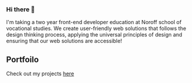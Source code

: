 ### Hi there 👋

I'm taking a two year front-end developer education at Noroff school of vocational studies. We create user-friendly web solutions that follows the design thinking process, applying the universal principles of design and ensuring that our web solutions are accessible!

## Portfoilo

Check out my projects <a href="https://incomparable-basbousa-b89748.netlify.app">here</a>

<!--
**richiebotteri/richiebotteri** is a ✨ _special_ ✨ repository because its `README.md` (this file) appears on your GitHub profile.

Here are some ideas to get you started:

- 🔭 I’m currently working on ...
- 🌱 I’m currently learning ...
- 👯 I’m looking to collaborate on ...
- 🤔 I’m looking for help with ...
- 💬 Ask me about ...
- 📫 How to reach me: ...
- 😄 Pronouns: ...
- ⚡ Fun fact: ...
-->
